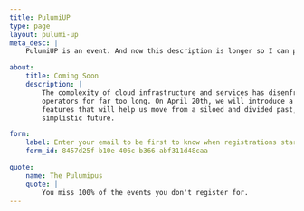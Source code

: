 ```yaml
---
title: PulumiUP
type: page
layout: pulumi-up
meta_desc: |
    PulumiUP is an event. And now this description is longer so I can pass the linter.

about:
    title: Coming Soon
    description: |
        The complexity of cloud infrastructure and services has disenfranchised engineers and
        operators for far too long. On April 20th, we will introduce a set of new products and
        features that will help us move from a siloed and divided past, to collaborative and
        simplistic future.

form:
    label: Enter your email to be first to know when registrations starts
    form_id: 8457d25f-b10e-406c-b366-abf311d48caa

quote:
    name: The Pulumipus
    quote: |
        You miss 100% of the events you don't register for.
---
```

